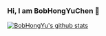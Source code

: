 ### Hi, I am BobHongYuChen 👋



[![BobHongYu's github stats](https://github-readme-stats.vercel.app/api?username=BobHongYuChen)](https://github.com/BobHongYuChen/github-readme-stats)
